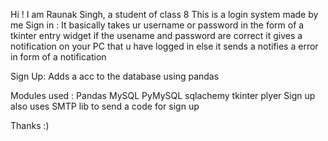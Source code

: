 Hi ! I am Raunak Singh, a student of class 8 
This is a login system made by me 
Sign in :
It basically takes ur username or password in the form of a tkinter entry widget 
if the usename and password are correct it gives a notification on your PC that u have logged in 
else it sends a notifies a error in form of a notification

Sign Up:
Adds a acc to the database using pandas 

Modules used :
Pandas 
MySQL
PyMySQL
sqlachemy 
tkinter 
plyer
Sign up also uses SMTP lib to send a code for sign up 

Thanks :)
